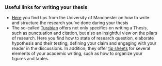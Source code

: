 ### Useful links for writing your thesis

- [Here](https://www.phrasebank.manchester.ac.uk/) you find tips from the University of Manchester on how to write and structure the research you've done during your thesis 
- The so-called [Turabian](https://www.chicagomanualofstyle.org/turabian.html) offers not only specifics on writing a Thesis, such as punctuation and citation, but also an insightful view on the pilars of research. Here you find how to state of research question, elaborate hypothesis and their testing, defining your claim and engaging with your reader in the discussions. In addition, they offer [tip sheets](https://www.chicagomanualofstyle.org/turabian/Student-Tip-Sheets.html) for several elements of your academic writing, such as how to organize your figures and tables.
